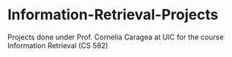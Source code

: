 # Information-Retrieval-Projects
Projects done under Prof. Cornelia Caragea at UIC for the course Information Retrieval (CS 582)
